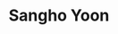 ---
# Display name
title: Sangho Yoon
weight: 2

# Role/position
role: Professor of Culture Technology 

# Organizations/Affiliations
organizations:
  - name: Korea Advanced Institute of Science and Technology; KAIST
    url: ''

# Social Networking
# Need to use another icon? Simply download the SVG icon to your `assets/media/icons/` folder.
profiles:
  - icon: envelope
    icon_pack: fas
    url: 'mailto:sangho@kaist.ac.kr'
  - icon: academicons/google-scholar
    url: https://scholar.google.com/citations?user=ejaRQn8AAAAJ&hl=en
  - icon: home
    icon_pack: fas
    url: https://ct.kaist.ac.kr/boards/view/faculty_board/119

# Organizational groups that you belong to (for People widget)
#   Set this to `[]` or comment out if you are not using People widget.
user_groups:
  - Organizer
---